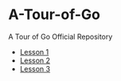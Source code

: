 # A-Tour-of-Go
A Tour of Go Official Repository

- [Lesson 1](1-hello.go)
- [Lesson 2](2-sandbox.go)
- [Lesson 3](3-packages.go)
